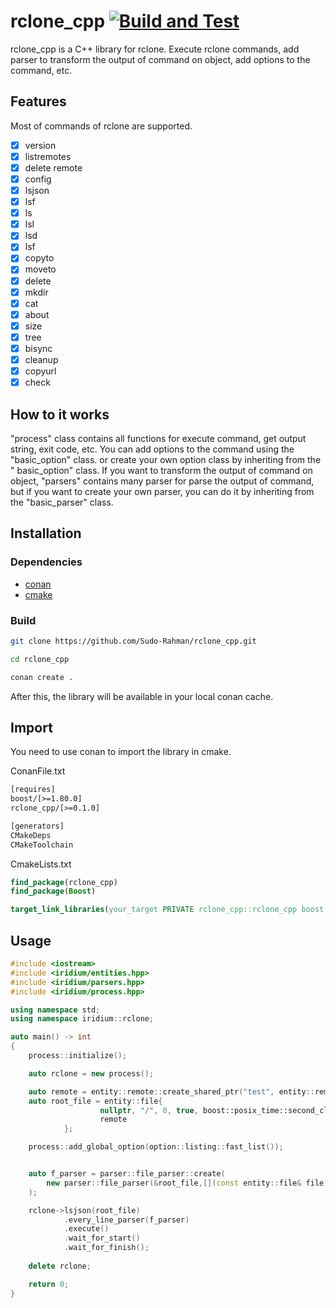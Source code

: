 # rclone_cpp [![Build and Test](https://github.com/Sudo-Rahman/rclone_cpp/actions/workflows/build_and_test.yml/badge.svg)](https://github.com/Sudo-Rahman/rclone_cpp/actions/workflows/build_and_test.yml)

rclone_cpp is a C++ library for rclone. Execute rclone commands, add parser to transform the output of command on object,
add options to the command, etc.

## Features

Most of commands of rclone are supported.

- [x] version
- [x] listremotes
- [x] delete remote
- [x] config
- [x] lsjson
- [x] lsf
- [x] ls
- [x] lsl
- [x] lsd
- [x] lsf
- [x] copyto
- [x] moveto
- [x] delete
- [x] mkdir
- [x] cat
- [x] about
- [x] size
- [x] tree
- [x] bisync
- [x] cleanup
- [x] copyurl
- [x] check

## How to it works

"process" class contains all functions for execute command, get output string, exit code, etc.
You can add options to the command using the "basic_option" class. or create your own option class by inheriting from the "
basic_option" class.
If you want to transform the output of command on object, "parsers" contains many parser for parse the output of
command, but if you want to create your own parser, you can do it by inheriting from the "basic_parser" class.

## Installation

### Dependencies

- [conan](https://conan.io/)
- [cmake](https://cmake.org/)

### Build

```bash
git clone https://github.com/Sudo-Rahman/rclone_cpp.git

cd rclone_cpp

conan create .
```
After this, the library will be available in your local conan cache.

## Import
You need to use conan to import the library in cmake.

ConanFile.txt
```txt
[requires]
boost/[>=1.80.0]
rclone_cpp/[>=0.1.0]

[generators]
CMakeDeps
CMakeToolchain
```

CmakeLists.txt
```cmake
find_package(rclone_cpp)
find_package(Boost)

target_link_libraries(your_target PRIVATE rclone_cpp::rclone_cpp boost::boost)
```

## Usage

```cpp
#include <iostream>
#include <iridium/entities.hpp>
#include <iridium/parsers.hpp>
#include <iridium/process.hpp>

using namespace std;
using namespace iridium::rclone;

auto main() -> int
{
	process::initialize();

	auto rclone = new process();

	auto remote = entity::remote::create_shared_ptr("test", entity::remote::remote_type::google_drive, "");
	auto root_file = entity::file{
					nullptr, "/", 0, true, boost::posix_time::second_clock::local_time(),
					remote
			};

	process::add_global_option(option::listing::fast_list());


	auto f_parser = parser::file_parser::create(
		new parser::file_parser(&root_file,[](const entity::file& file) { std::cout << file << std::endl; })
	);

	rclone->lsjson(root_file)
			.every_line_parser(f_parser)
			.execute()
			.wait_for_start()
			.wait_for_finish();
			
	delete rclone;

	return 0;
}
```